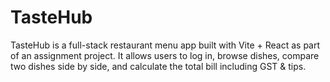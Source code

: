 # TasteHub
TasteHub is a full-stack restaurant menu app built with Vite + React as part of an assignment project. It allows users to log in, browse dishes, compare two dishes side by side, and calculate the total bill including GST &amp; tips.
